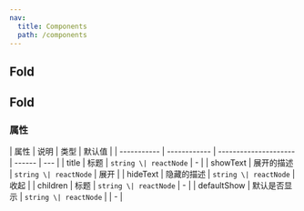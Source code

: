 ```yaml
---
nav:
  title: Components
  path: /components
---
```


## Fold

<code src="./demos/demo1.tsx"></code>

## Fold

### 属性

| 属性        | 说明         | 类型                  | 默认值 |
| ----------- | ------------ | --------------------- | ------ | --- |
| title       | 标题         | `string \| reactNode` | -      |
| showText    | 展开的描述   | `string \| reactNode` | 展开   |
| hideText    | 隐藏的描述   | `string \| reactNode` | 收起   |
| children    | 标题         | `string \| reactNode` | -      |
| defaultShow | 默认是否显示 | `string \| reactNode` |        | -   |
